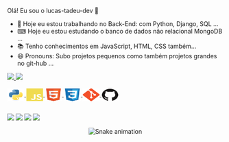 Olá! Eu sou o lucas-tadeu-dev 👋

- 🔭 Hoje eu estou trabalhando no Back-End: com Python, Django, SQL ...
- ⌨ Hoje eu estou estudando o banco de dados não relacional MongoDB ...
- 📚 Tenho conhecimentos em JavaScript, HTML, CSS também...
- 😄 Pronouns: Subo projetos pequenos como também projetos grandes no git-hub ...

<div align="left">
  <a href="https://github.com/lucas-tadeu-dev">
  <img height="180em" src="https://github-readme-stats.vercel.app/api?username=lucas-tadeu-dev&show_icons=true&theme=tokyonight&include_all_commits=true&count_private=true"/>
  <img height="180em" src="https://github-readme-stats.vercel.app/api/top-langs/?username=lucas-tadeu-dev&layout=compact&langs_count=7&theme=tokyonight"/>
</div>
  <div style="display: inline_block"><br>
  <img align="center" alt="Lucas-Python" height="30" width="40" src="https://raw.githubusercontent.com/devicons/devicon/master/icons/python/python-original.svg">
  <img align="center" alt="Lucas-Js" height="30" width="40" src="https://raw.githubusercontent.com/devicons/devicon/master/icons/javascript/javascript-plain.svg">
  <img align="center" alt="Lucas-HTML" height="30" width="40" src="https://raw.githubusercontent.com/devicons/devicon/master/icons/html5/html5-original.svg">
  <img align="center" alt="Lucas-CSS" height="30" width="40" src="https://raw.githubusercontent.com/devicons/devicon/master/icons/css3/css3-original.svg">
  <img align="center" alt="git" height="30" width="40" src="https://raw.githubusercontent.com/devicons/devicon/master/icons/git/git-original.svg">
<!--   <img align="center" alt="github" height="35" width="35" src="/assets/GitHub.png"> -->
  <img align="center" alt="github" height="30" width="40" src="https://raw.githubusercontent.com/devicons/devicon/master/icons/github/github-original.svg">
</div>

  ##
  
<div> 
  <a href = "mailto:lucastmb2016@gmail.com"><img src="https://img.shields.io/badge/-Gmail-%23333?style=for-the-badge&logo=gmail&logoColor=white" target="_blank"></a>
  <a href="https://www.linkedin.com/in/lucas-tadeu-aa11b3232" target="_blank"><img src="https://img.shields.io/badge/-LinkedIn-%230077B5?style=for-the-badge&logo=linkedin&logoColor=white" target="_blank"></a>
  <a href="https://instagram.com/lucasbatista088" target="_blank"><img src="https://img.shields.io/badge/-Instagram-%23E4405F?style=for-the-badge&logo=instagram&logoColor=white" target="_blank"></a>
  <a href="[https://discord.gg/Lucas123454#6526" target="_blank"><img src="https://img.shields.io/badge/Discord-7289DA?style=for-the-badge&logo=discord&logoColor=white" target="_blank](https://img.shields.io/badge/Discord-7289DA?style=for-the-badge&logo=discord&logoColor=white)"></a> 
 
  </div>
  
  <div align="center">
  
  ![Snake animation](https://github.com/danielbped/danielbped/blob/output/github-contribution-grid-snake.svg)
  
</div>
